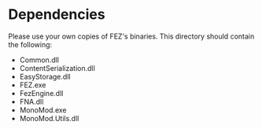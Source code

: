 # Dependencies

Please use your own copies of FEZ's binaries. This directory should contain the following:

- Common.dll
- ContentSerialization.dll
- EasyStorage.dll
- FEZ.exe
- FezEngine.dll
- FNA.dll
- MonoMod.exe
- MonoMod.Utils.dll
